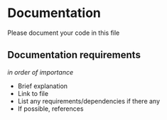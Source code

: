 # Documentation
Please document your code in this file

## Documentation requirements
_in order of importance_
* Brief explanation
* Link to file
* List any requirements/dependencies if there any
* If possible, references
